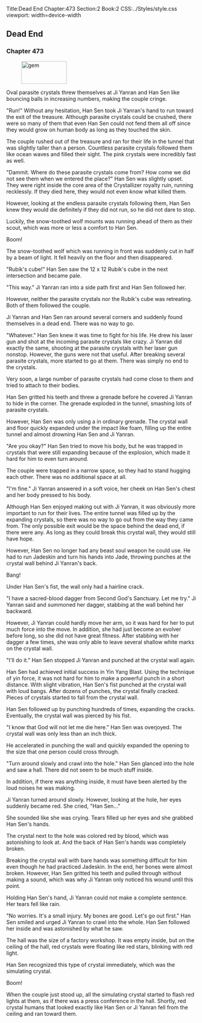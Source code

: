Title:Dead End 
Chapter:473 
Section:2 
Book:2 
CSS:../Styles/style.css 
viewport: width=device-width
  
## Dead End
### Chapter 473
  
<figure>
	<img src="../Images/gem.gif" alt="gem" id="gem" width="120" height="60" />
</figure>
  

  
Oval parasite crystals threw themselves at Ji Yanran and Han Sen like bouncing balls in increasing numbers, making the couple cringe.

"Run!" Without any hesitation, Han Sen took Ji Yanran's hand to run toward the exit of the treasure. Although parasite crystals could be crushed, there were so many of them that even Han Sen could not fend them all off since they would grow on human body as long as they touched the skin.

The couple rushed out of the treasure and ran for their life in the tunnel that was slightly taller than a person. Countless parasite crystals followed them like ocean waves and filled their sight. The pink crystals were incredibly fast as well.

"Dammit. Where do these parasite crystals come from? How come we did not see them when we entered the place?" Han Sen was slightly upset. They were right inside the core area of the Crystallizer royalty ruin, running recklessly. If they died here, they would not even know what killed them.

However, looking at the endless parasite crystals following them, Han Sen knew they would die definitely if they did not run, so he did not dare to stop.

Luckily, the snow-toothed wolf mounts was running ahead of them as their scout, which was more or less a comfort to Han Sen.

Boom!

The snow-toothed wolf which was running in front was suddenly cut in half by a beam of light. It fell heavily on the floor and then disappeared.

"Rubik's cube!" Han Sen saw the 12 x 12 Rubik's cube in the next intersection and became pale.

"This way." Ji Yanran ran into a side path first and Han Sen followed her.

However, neither the parasite crystals nor the Rubik's cube was retreating. Both of them followed the couple.

Ji Yanran and Han Sen ran around several corners and suddenly found themselves in a dead end. There was no way to go.

"Whatever." Han Sen knew it was time to fight for his life. He drew his laser gun and shot at the incoming parasite crystals like crazy. Ji Yanran did exactly the same, shooting at the parasite crystals with her laser gun nonstop. However, the guns were not that useful. After breaking several parasite crystals, more started to go at them. There was simply no end to the crystals.

Very soon, a large number of parasite crystals had come close to them and tried to attach to their bodies.

Han Sen gritted his teeth and threw a grenade before he covered Ji Yanran to hide in the corner. The grenade exploded in the tunnel, smashing lots of parasite crystals.

However, Han Sen was only using a in ordinary grenade. The crystal wall and floor quickly expanded under the impact like foam, filling up the entire tunnel and almost drowning Han Sen and Ji Yanran.

"Are you okay?" Han Sen tried to move his body, but he was trapped in crystals that were still expanding because of the explosion, which made it hard for him to even turn around.

The couple were trapped in a narrow space, so they had to stand hugging each other. There was no additional space at all.

"I'm fine." Ji Yanran answered in a soft voice, her cheek on Han Sen's chest and her body pressed to his body.

Although Han Sen enjoyed making out with Ji Yanran, it was obviously more important to run for their lives. The entire tunnel was filled up by the expanding crystals, so there was no way to go out from the way they came from. The only possible exit would be the space behind the dead end, if there were any. As long as they could break this crystal wall, they would still have hope.

However, Han Sen no longer had any beast soul weapon he could use. He had to run Jadeskin and turn his hands into Jade, throwing punches at the crystal wall behind Ji Yanran's back.

Bang!

Under Han Sen's fist, the wall only had a hairline crack.

"I have a sacred-blood dagger from Second God's Sanctuary. Let me try." Ji Yanran said and summoned her dagger, stabbing at the wall behind her backward.

However, Ji Yanran could hardly move her arm, so it was hard for her to put much force into the move. In addition, she had just become an evolver before long, so she did not have great fitness. After stabbing with her dagger a few times, she was only able to leave several shallow white marks on the crystal wall.

"I'll do it." Han Sen stopped Ji Yanran and punched at the crystal wall again.

Han Sen had achieved initial success in Yin Yang Blast. Using the technique of yin force, it was not hard for him to make a powerful punch in a short distance. With slight vibration, Han Sen's fist punched at the crystal wall with loud bangs. After dozens of punches, the crystal finally cracked. Pieces of crystals started to fall from the crystal wall.

Han Sen followed up by punching hundreds of times, expanding the cracks. Eventually, the crystal wall was pierced by his fist.

"I know that God will not let me die here." Han Sen was overjoyed. The crystal wall was only less than an inch thick.

He accelerated in punching the wall and quickly expanded the opening to the size that one person could cross through.

"Turn around slowly and crawl into the hole." Han Sen glanced into the hole and saw a hall. There did not seem to be much stuff inside.

In addition, if there was anything inside, it must have been alerted by the loud noises he was making.

Ji Yanran turned around slowly. However, looking at the hole, her eyes suddenly became red. She cried, "Han Sen…"

She sounded like she was crying. Tears filled up her eyes and she grabbed Han Sen's hands.

The crystal next to the hole was colored red by blood, which was astonishing to look at. And the back of Han Sen's hands was completely broken.

Breaking the crystal wall with bare hands was something difficult for him even though he had practiced Jadeskin. In the end, her bones were almost broken. However, Han Sen gritted his teeth and pulled through without making a sound, which was why Ji Yanran only noticed his wound until this point.

Holding Han Sen's hand, Ji Yanran could not make a complete sentence. Her tears fell like rain.

"No worries. It's a small injury. My bones are good. Let's go out first." Han Sen smiled and urged Ji Yanran to crawl into the whole. Han Sen followed her inside and was astonished by what he saw.

The hall was the size of a factory workshop. It was empty inside, but on the ceiling of the hall, red crystals were floating like red stars, blinking with red light.

Han Sen recognized this type of crystal immediately, which was the simulating crystal.

Boom!

When the couple just stood up, all the simulating crystal started to flash red lights at them, as if there was a press conference in the hall. Shortly, red crystal humans that looked exactly like Han Sen or Ji Yanran fell from the ceiling and ran toward them.